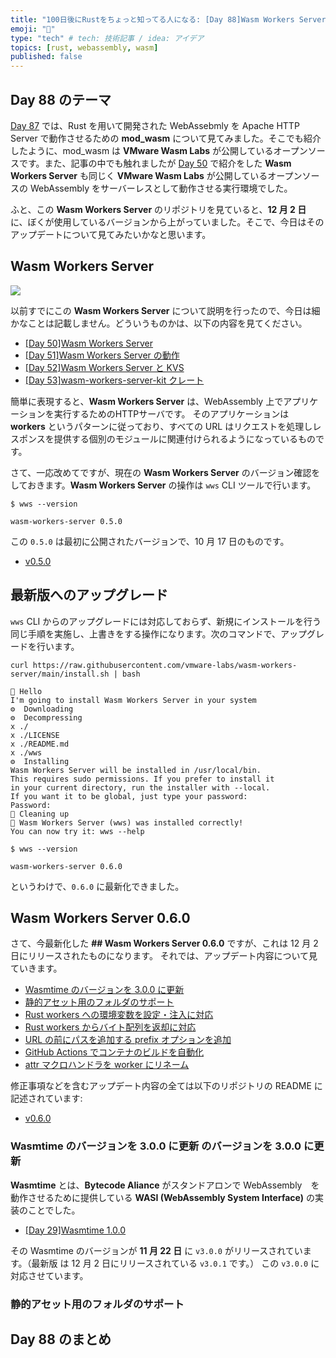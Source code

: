 ```yaml
---
title: "100日後にRustをちょっと知ってる人になる: [Day 88]Wasm Workers Server 0.6.0"
emoji: "🦀"
type: "tech" # tech: 技術記事 / idea: アイデア
topics: [rust, webassembly, wasm]
published: false
---
```

## Day 88 のテーマ

[Day 87](https://zenn.dev/shinyay/articles/hello-rust-day087) では、Rust を用いて開発された WebAssebmly を Apache HTTP Server で動作させるための **mod_wasm** について見てみました。そこでも紹介したように、mod_wasm は **VMware Wasm Labs** が公開しているオープンソースです。また、記事の中でも触れましたが [Day 50](https://zenn.dev/shinyay/articles/hello-rust-day050) で紹介をした **Wasm Workers Server** も同じく **VMware Wasm Labs** が公開しているオープンソースの WebAssembly をサーバーレスとして動作させる実行環境でした。

ふと、この **Wasm Workers Server** のリポジトリを見ていると、**12 月 2 日** に、ぼくが使用しているバージョンから上がっていました。そこで、今日はそのアップデートについて見てみたいかなと思います。

## Wasm Workers Server

![](https://storage.googleapis.com/zenn-user-upload/89169fa9e991-20221215.png)

以前すでにこの **Wasm Workers Server** について説明を行ったので、今日は細かなことは記載しません。どういうものかは、以下の内容を見てください。

- [[Day 50]Wasm Workers Server](https://zenn.dev/shinyay/articles/hello-rust-day050)
- [[Day 51]Wasm Workers Server の動作](https://zenn.dev/shinyay/articles/hello-rust-day051)
- [[Day 52]Wasm Workers Server と KVS](https://zenn.dev/shinyay/articles/hello-rust-day052)
- [[Day 53]wasm-workers-server-kit クレート](https://zenn.dev/shinyay/articles/hello-rust-day053)

簡単に表現すると、**Wasm Workers Server** は、WebAssembly 上でアプリケーションを実行するためのHTTPサーバです。
そのアプリケーションは **workers** というパターンに従っており、すべての URL はリクエストを処理しレスポンスを提供する個別のモジュールに関連付けられるようになっているものです。

さて、一応改めてですが、現在の **Wasm Workers Server** のバージョン確認をしておきます。**Wasm Workers Server** の操作は `wws` CLI ツールで行います。

```shell
$ wws --version

wasm-workers-server 0.5.0
```

この `0.5.0` は最初に公開されたバージョンで、10 月 17 日のものです。

- [v0.5.0](https://github.com/vmware-labs/wasm-workers-server/releases/tag/v0.5.0)

## 最新版へのアップグレード

`wws` CLI からのアップグレードには対応しておらず、新規にインストールを行う同じ手順を実施し、上書きをする操作になります。次のコマンドで、アップグレードを行います。

```shell
curl https://raw.githubusercontent.com/vmware-labs/wasm-workers-server/main/install.sh | bash
```

```text
👋 Hello
I'm going to install Wasm Workers Server in your system
⚙️  Downloading
⚙️  Decompressing
x ./
x ./LICENSE
x ./README.md
x ./wws
⚙️  Installing
Wasm Workers Server will be installed in /usr/local/bin.
This requires sudo permissions. If you prefer to install it
in your current directory, run the installer with --local.
If you want it to be global, just type your password:
Password:
🧹 Cleaning up
🚀 Wasm Workers Server (wws) was installed correctly!
You can now try it: wws --help
```

```shell
$ wws --version

wasm-workers-server 0.6.0
```

というわけで、`0.6.0` に最新化できました。

## Wasm Workers Server 0.6.0

さて、今最新化した **## Wasm Workers Server 0.6.0** ですが、これは 12 月 2 日にリリースされたものになります。
それでは、アップデート内容について見ていきます。

- [Wasmtime のバージョンを 3.0.0 に更新](https://github.com/vmware-labs/wasm-workers-server/pull/40)
- [静的アセット用のフォルダのサポート](https://github.com/vmware-labs/wasm-workers-server/issues/7)
- [Rust workers への環境変数を設定・注入に対応](https://github.com/vmware-labs/wasm-workers-server/issues/34)
- [Rust workers からバイト配列を返却に対応](https://github.com/vmware-labs/wasm-workers-server/pull/45)
- [URL の前にパスを追加する prefix オプションを追加](https://github.com/vmware-labs/wasm-workers-server/pull/37)
- [GitHub Actions でコンテナのビルドを自動化](https://github.com/vmware-labs/wasm-workers-server/pull/52)
- [attr マクロハンドラを worker にリネーム](https://github.com/vmware-labs/wasm-workers-server/pull/48)

修正事項などを含むアップデート内容の全ては以下のリポジトリの README に記述されています:

- [v0.6.0](https://github.com/vmware-labs/wasm-workers-server/releases/tag/v0.6.0)

### Wasmtime のバージョンを 3.0.0 に更新 のバージョンを 3.0.0 に更新

**Wasmtime** とは、**Bytecode Aliance** がスタンドアロンで WebAssembly　を動作させるために提供している **WASI (WebAssembly System Interface)** の実装のことでした。

- [[Day 29]Wasmtime 1.0.0](https://zenn.dev/shinyay/articles/hello-rust-day087)

その Wasmtime のバージョンが **11 月 22 日** に `v3.0.0` がリリースされています。（最新版 は 12 月 2 日にリリースされている `v3.0.1` です。）
この `v3.0.0` に対応させています。

### 静的アセット用のフォルダのサポート


## Day 88 のまとめ

